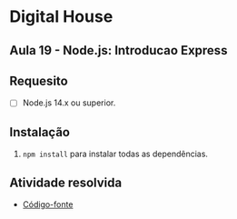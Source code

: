 # Digital House

## Aula 19 - Node.js: Introducao Express

## Requesito

- [ ] Node.js 14.x ou superior.

## Instalação

1. `npm install` para instalar todas as dependências.

## Atividade resolvida

- [Código-fonte](./codigo-fonte) 